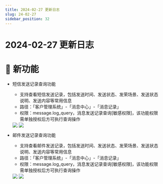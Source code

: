 ```yaml
---
title: 2024-02-27 更新日志
slug: 24-02-27
sidebar_position: 32
---
```



# 2024-02-27 更新日志

# 🎉 新功能

- 短信发送记录查询功能
    - 支持查看短信发送记录，包括发送时间、发送状态、发荣场景、发送状态说明、发送内容等常用信息
    - 路径：「客户管理系统」-「消息中心」-「消息记录」
    - 权限：message.log_query，消息发送记录查询[敏感权限]，该功能权限需单独授权后方可执行查询操作
    <img src="/assets/SWWabSjA2otZIgx0qfpczbMknOg.png" src-width="1868" src-height="1642" align="center"/>
    <img src="/assets/Qzs0bZpzGoZPnixFkqscp12snjf.png" src-width="3240" src-height="1624" align="center"/>

- 邮件发送记录查询功能
    - 支持查看邮件发送记录，包括发送时间、发送状态、发荣场景、发送状态说明、发送内容等常用信息
    - 路径：「客户管理系统」-「消息中心」-「消息记录」
    - 权限：message.log_query，消息发送记录查询[敏感权限]，该功能权限需单独授权后方可执行查询操作
    <img src="/assets/MVUXb1RHao4Nzgx59uhc0kgYn9e.png" src-width="1868" src-height="1642" align="center"/>
    <img src="/assets/Sl8BbscsWonOosxF8Y4cjJvDnnh.png" src-width="3236" src-height="1612" align="center"/>
    
